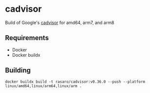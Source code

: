 # cadvisor

Build of Google's [cadvisor](https://github.com/google/cadvisor) for amd64, arm7, and arm8

## Requirements

- Docker
- Docker buildx

## Building

```
docker buildx build -t rasaro/cadvisor:v0.36.0 --push --platform linux/amd64,linux/arm64,linux/arm .
```
